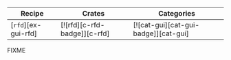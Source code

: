| Recipe | Crates | Categories |
|--------|--------|------------|
| [`rfd`][ex-gui-rfd] | [![rfd][c-rfd-badge]][c-rfd] | [![cat-gui][cat-gui-badge]][cat-gui] |

<div class="hidden">
FIXME
</div>
